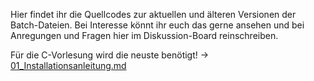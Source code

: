Hier findet ihr die Quellcodes zur aktuellen und älteren Versionen der Batch-Dateien. Bei Interesse könnt ihr euch das gerne ansehen und bei Anregungen und Fragen hier im Diskussion-Board reinschreiben.

Für die C-Vorlesung wird die neuste benötigt! -> [01_Installationsanleitung.md](https://github.com/hshf1/VorlesungC/blob/main/VSCode/01_Installationsanleitung.md)
